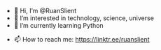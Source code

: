- 👋 Hi, I’m @RuanSlient
- 👀 I’m interested in technology, science, universe 
- 🌱 I’m currently learning Python
<!-- - 💞️ I’m looking to collaborate on ... -->
- 📫 How to reach me:
https://linktr.ee/ruanslient
<!---
Slient1802/Slient1802 is a ✨ special ✨ repository because its `README.md` (this file) appears on your GitHub profile.
You can click the Preview link to take a look at your changes.
--->
